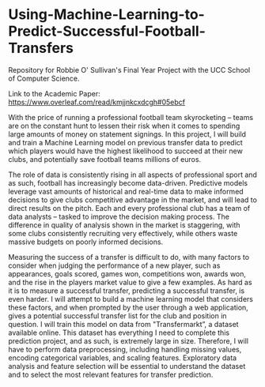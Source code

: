 # Using-Machine-Learning-to-Predict-Successful-Football-Transfers
Repository for Robbie O' Sullivan's Final Year Project with the UCC School of Computer Science.

Link to the Academic Paper: https://www.overleaf.com/read/kmjjnkcxdcgh#05ebcf

With the price of running a professional football team skyrocketing – teams are on the constant hunt to lessen their risk when it comes to spending large amounts of money on statement signings. In this project, I will build and train a Machine Learning model on previous transfer data to predict which players would have the highest likelihood to succeed at their new clubs, and potentially save football teams millions of euros.

The role of data is consistently rising in all aspects of professional sport and as such, football has increasingly become data-driven. Predictive models leverage vast amounts of historical and real-time data to make informed decisions to give clubs competitive advantage in the market, and will lead to direct results on the pitch. Each and every professional club has a team of data analysts – tasked to improve the decision making process. The difference in quality of analysis shown in the market is staggering, with some clubs consistently recruiting very effectively, while others waste massive budgets on poorly informed decisions.

Measuring the success of a transfer is difficult to do, with many factors to consider when judging the performance of a new player, such as appearances, goals scored, games won, competitions won, awards won, and the rise in the players market value to give a few examples. As hard as it is to measure a successful transfer, predicting a successful transfer, is even harder. I will attempt to build a machine learning model that considers these factors, and when prompted by the user through a web application, gives a potential successful transfer list for the club and position in question. I will train this model on data from "Transfermarkt”, a dataset available online. This dataset has everything I need to complete this prediction project, and as such, is extremely large in size. Therefore, I will have to perform data preprocessing, including handling missing values, encoding categorical variables, and scaling features. Exploratory data analysis and feature selection will be essential to understand the dataset and to select the most relevant features for transfer prediction.

